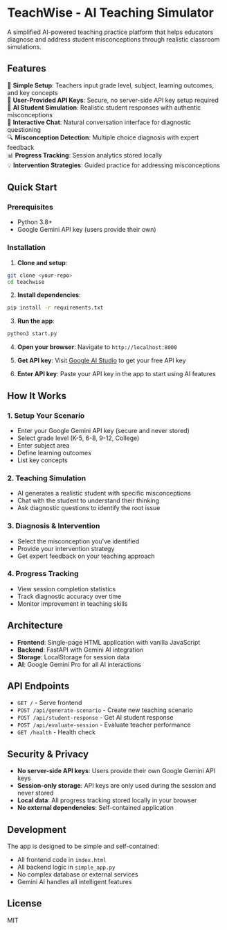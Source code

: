 # TeachWise - AI Teaching Simulator

A simplified AI-powered teaching practice platform that helps educators diagnose and address student misconceptions through realistic classroom simulations.

## Features

🎯 **Simple Setup**: Teachers input grade level, subject, learning outcomes, and key concepts  
🔑 **User-Provided API Keys**: Secure, no server-side API key setup required  
🤖 **AI Student Simulation**: Realistic student responses with authentic misconceptions  
💬 **Interactive Chat**: Natural conversation interface for diagnostic questioning  
🔍 **Misconception Detection**: Multiple choice diagnosis with expert feedback  
📊 **Progress Tracking**: Session analytics stored locally  
💡 **Intervention Strategies**: Guided practice for addressing misconceptions  

## Quick Start

### Prerequisites
- Python 3.8+
- Google Gemini API key (users provide their own)

### Installation

1. **Clone and setup**:
```bash
git clone <your-repo>
cd teachwise
```

2. **Install dependencies**:
```bash
pip install -r requirements.txt
```

3. **Run the app**:
```bash
python3 start.py
```

4. **Open your browser**: Navigate to `http://localhost:8000`

5. **Get API key**: Visit [Google AI Studio](https://aistudio.google.com/app/apikey) to get your free API key

6. **Enter API key**: Paste your API key in the app to start using AI features

## How It Works

### 1. Setup Your Scenario
- Enter your Google Gemini API key (secure and never stored)
- Select grade level (K-5, 6-8, 9-12, College)
- Enter subject area  
- Define learning outcomes
- List key concepts

### 2. Teaching Simulation
- AI generates a realistic student with specific misconceptions
- Chat with the student to understand their thinking
- Ask diagnostic questions to identify the root issue

### 3. Diagnosis & Intervention
- Select the misconception you've identified
- Provide your intervention strategy
- Get expert feedback on your teaching approach

### 4. Progress Tracking
- View session completion statistics
- Track diagnostic accuracy over time
- Monitor improvement in teaching skills

## Architecture

- **Frontend**: Single-page HTML application with vanilla JavaScript
- **Backend**: FastAPI with Gemini AI integration
- **Storage**: LocalStorage for session data
- **AI**: Google Gemini Pro for all AI interactions

## API Endpoints

- `GET /` - Serve frontend
- `POST /api/generate-scenario` - Create new teaching scenario
- `POST /api/student-response` - Get AI student response
- `POST /api/evaluate-session` - Evaluate teacher performance
- `GET /health` - Health check

## Security & Privacy

- **No server-side API keys**: Users provide their own Google Gemini API keys
- **Session-only storage**: API keys are only used during the session and never stored
- **Local data**: All progress tracking stored locally in your browser
- **No external dependencies**: Self-contained application

## Development

The app is designed to be simple and self-contained:
- All frontend code in `index.html`
- All backend logic in `simple_app.py`
- No complex database or external services
- Gemini AI handles all intelligent features

## License

MIT 